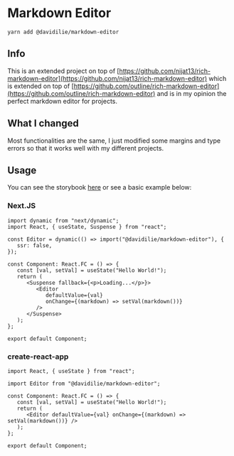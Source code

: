 # Markdown Editor

`yarn add @davidilie/markdown-editor`

## Info

This is an extended project on top of [https://github.com/nijat13/rich-markdown-editor](https://github.com/nijat13/rich-markdown-editor) which is extended on top of [https://github.com/outline/rich-markdown-editor](https://github.com/outline/rich-markdown-editor) and is in my opinion the perfect markdown editor for projects.

## What I changed

Most functionalities are the same, I just modified some margins and type errors so that it works well with my different projects.

## Usage

You can see the storybook [here](https://markdown-editor.davidapps.dev) or see a basic example below:

### Next.JS

```tsx
import dynamic from "next/dynamic";
import React, { useState, Suspense } from "react";

const Editor = dynamic(() => import("@davidilie/markdown-editor"), {
   ssr: false,
});

const Component: React.FC = () => {
   const [val, setVal] = useState("Hello World!");
   return (
      <Suspense fallback={<p>Loading...</p>}>
         <Editor
            defaultValue={val}
            onChange={(markdown) => setVal(markdown())}
         />
      </Suspense>
   );
};

export default Component;
```

### create-react-app

```tsx
import React, { useState } from "react";

import Editor from "@davidilie/markdown-editor";

const Component: React.FC = () => {
   const [val, setVal] = useState("Hello World!");
   return (
      <Editor defaultValue={val} onChange={(markdown) => setVal(markdown())} />
   );
};

export default Component;
```
